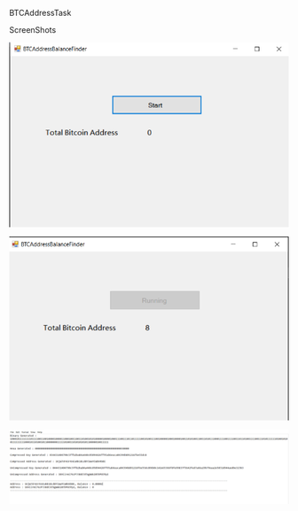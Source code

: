 BTCAddressTask

ScreenShots

![First](https://github.com/Kumar-Akshay/Random-BTCAddress-Generator-Private-Key/blob/master/1.png)

![Second](https://github.com/Kumar-Akshay/Random-BTCAddress-Generator-Private-Key/blob/master/2.png)

![Third](https://github.com/Kumar-Akshay/Random-BTCAddress-Generator-Private-Key/blob/master/3.png)
